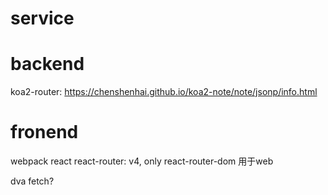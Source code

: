 # service

# backend
koa2-router: https://chenshenhai.github.io/koa2-note/note/jsonp/info.html

# fronend
webpack
react
react-router: v4, only react-router-dom 用于web

<!-- todo -->
dva fetch?